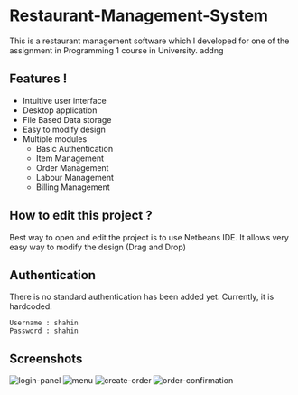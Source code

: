 # Restaurant-Management-System
This is a restaurant management software which I developed for one of the assignment in Programming 1 course in University.
addng 

## Features !
 - Intuitive user interface
 - Desktop application
 - File Based Data storage
 - Easy to modify design
 - Multiple modules
    - Basic Authentication  
    - Item Management 
    - Order Management
    - Labour Management
    - Billing Management

## How to edit this project ?
Best way to open and edit the project is to use Netbeans IDE. It allows very easy way to modify the design (Drag and Drop)

## Authentication
There is no standard authentication has been added yet. Currently, it is hardcoded.

```
Username : shahin
Password : shahin
```
## Screenshots
![login-panel](https://i.ibb.co/7C5ccJf/1-login-panel.png )
![menu](https://i.ibb.co/Y7kn3cQ/2-menu.png)
![create-order](https://i.ibb.co/5c5vpwv/3-create-order.png)
![order-confirmation](https://i.ibb.co/qJgRYCL/4-order-confirmation.png)
